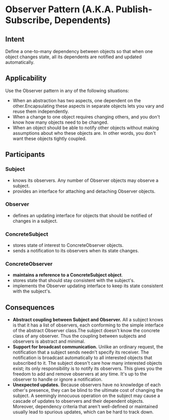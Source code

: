 # Observer Pattern (A.K.A. Publish-Subscribe, Dependents)

## Intent
Define a one-to-many dependency between objects so that when one object changes state, all its dependents are notified and updated automatically.

## Applicability
Use the Observer pattern in any of the following situations:
- When an abstraction has two aspects, one dependent on the other.Encapsulating these aspects in separate objects lets you vary and reuse them independently.
- When a change to one object requires changing others, and you don't know how many objects need to be changed.
- When an object should be able to notify other objects without making assumptions about who these objects are. In other words, you don't want these objects tightly coupled.

## Participants
### Subject
- knows its observers. Any number of Observer objects may observe a subject.
- provides an interface for attaching and detaching Observer objects.

### Observer
- defines an updating interface for objects that should be notified of changes in a subject.

### ConcreteSubject
- stores state of interest to ConcreteObserver objects.
- sends a notification to its observers when its state changes.

### ConcreteObserver
- **maintains a reference to a ConcreteSubject object**.
- stores state that should stay consistent with the subject's.
- implements the Observer updating interface to keep its state consistent with the subject's.

## Consequences
- **Abstract coupling between Subject and Observer.** All a subject knows is that it has a list of observers, each conforming to the simple interface of the abstract Observer class.The subject doesn't know the concrete class of any observer. Thus the coupling between subjects and observers is abstract and minimal.
- **Support for broadcast communication.** Unlike an ordinary request, the notification that a subject sends needn't specify its receiver. The notification is broadcast automatically to all interested objects that subscribed to it. The subject doesn't care how many interested objects exist; its only responsibility is to notify its observers. This gives you the freedom to add and remove observers at any time. It's up to the observer to handle or ignore a notification.
- **Unexpected updates.** Because observers have no knowledge of each other's presence, they can be blind to the ultimate cost of changing the subject. A seemingly innocuous operation on the subject may cause a cascade of updates to observers and their dependent objects. Moreover, dependency criteria that aren't well-defined or maintained usually lead to spurious updates, which can be hard to track down.



